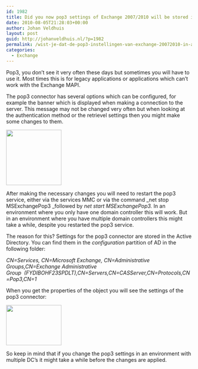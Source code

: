 ```yaml
---
id: 1982
title: Did you now pop3 settings of Exchange 2007/2010 will be stored in AD?
date: 2010-08-05T21:28:03+00:00
author: Johan Veldhuis
layout: post
guid: http://johanveldhuis.nl/?p=1982
permalink: /wist-je-dat-de-pop3-instellingen-van-exchange-20072010-in-ad-worden-opgeslagen/
categories:
  - Exchange
---
```

Pop3, you don&#8217;t see it very often these days but sometimes you will have to use it. Most times this is for legacy applications or applications which can&#8217;t work with the Exchange MAPI.

The pop3 connector has several options which can be configured, for example the banner which is displayed when making a connection to the server. This message may not be changed very often but when looking at the authentication method or the retrievel settings then you might make some changes to them.

[<img title="Exchange pop3 settings" src="https://i0.wp.com/johanveldhuis.nl/wp-content/uploads/2010/08/pop3-150x150.jpg?resize=150%2C150" alt="" width="150" height="150" data-recalc-dims="1" />](https://i2.wp.com/johanveldhuis.nl/wp-content/uploads/2010/08/pop3.jpg)

After making the necessary changes you will need to restart the pop3 service, either via the services MMC or via the command _net stop MSExchangePop3 _followed by _net start MSExchangePop3._ In an environment where you only have one domain controller this will work. But in an environment where you have multiple domain controllers this might take a while, despite you restarted the pop3 service.

The reason for this? Settings for the pop3 connector are stored in the Active Directory. You can find them in the _configuration_ partition of AD in the following folder:

_CN=Services, CN=Microsoft Exchange, CN=Administrative Groups,CN=Exchange Administrative Group  (FYDIBOHF23SPDLT),CN=Servers,CN=CASServer,CN=Protocols,CN=Pop3,CN=1_

When you get the properties of the object you will see the settings of the pop3 connector:

[<img title="pop3adsi" src="https://i1.wp.com/johanveldhuis.nl/wp-content/uploads/2010/08/pop3adsi-150x109.jpg?resize=150%2C109" alt="" width="150" height="109" data-recalc-dims="1" />](https://i2.wp.com/johanveldhuis.nl/wp-content/uploads/2010/08/pop3adsi.jpg)

So keep in mind that if you change the pop3 settings in an environment with multiple DC&#8217;s it might take a while before the changes are applied.